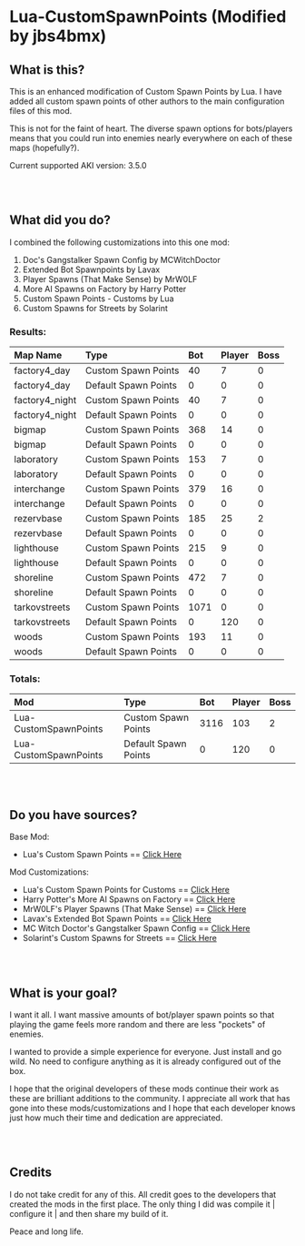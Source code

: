 # Lua-CustomSpawnPoints (Modified by jbs4bmx)

## What is this?
This is an enhanced modification of Custom Spawn Points by Lua. I have added all custom spawn points of other authors to the main configuration files of this mod.

This is not for the faint of heart. The diverse spawn options for bots/players means that you could run into enemies nearly everywhere on each of these maps (hopefully?).

Current supported AKI version: 3.5.0

<pre>


</pre>

## What did you do?
I combined the following customizations into this one mod:
  1. Doc's Gangstalker Spawn Config by MCWitchDoctor
  2. Extended Bot Spawnpoints by Lavax
  3. Player Spawns (That Make Sense) by MrW0LF
  4. More AI Spawns on Factory by Harry Potter
  5. Custom Spawn Points - Customs by Lua
  6. Custom Spawns for Streets by Solarint

### Results:

| Map Name | Type | Bot | Player | Boss |
| :--- | :--- | :--- | :--- | :--- |
| factory4_day | Custom Spawn Points | 40 | 7 | 0 |
| factory4_day | Default Spawn Points | 0 |  0 | 0 |
| factory4_night | Custom Spawn Points | 40 | 7 | 0 |
| factory4_night | Default Spawn Points | 0 |  0 | 0 |
| bigmap | Custom Spawn Points | 368 | 14 | 0 |
| bigmap | Default Spawn Points | 0 |  0 | 0 |
| laboratory | Custom Spawn Points | 153 | 7 | 0 |
| laboratory | Default Spawn Points  | 0 |  0 | 0 |
| interchange | Custom Spawn Points | 379 | 16 | 0 |
| interchange | Default Spawn Points | 0 |  0 | 0 |
| rezervbase | Custom Spawn Points | 185 | 25 | 2 |
| rezervbase | Default Spawn Points | 0 |  0 | 0 |
| lighthouse | Custom Spawn Points | 215 | 9 | 0 |
| lighthouse | Default Spawn Points  | 0 |  0 | 0 |
| shoreline | Custom Spawn Points | 472 | 7 | 0 |
| shoreline | Default Spawn Points  | 0 |  0 | 0 |
| tarkovstreets | Custom Spawn Points | 1071 | 0 | 0 |
| tarkovstreets | Default Spawn Points  | 0 | 120 | 0 |
| woods | Custom Spawn Points | 193 | 11 | 0 |
| woods | Default Spawn Points  | 0 |  0 | 0 |

### Totals:
| Mod | Type | Bot | Player | Boss |
| :--- | :--- | :--- | :--- | :--- |
| Lua-CustomSpawnPoints | Custom Spawn Points | 3116 | 103 | 2 |
| Lua-CustomSpawnPoints | Default Spawn Points | 0 | 120 | 0 |

<pre>


</pre>

## Do you have sources?
Base Mod:
  - Lua's Custom Spawn Points == [Click Here](https://hub.sp-tarkov.com/files/file/323-lua-s-custom-spawn-points/#overview)

Mod Customizations:
  - Lua's Custom Spawn Points for Customs == [Click Here](https://hub.sp-tarkov.com/files/file/367-lua-s-custom-spawn-points-customs/#overview)
  - Harry Potter's More AI Spawns on Factory == [Click Here](https://hub.sp-tarkov.com/files/file/525-more-ai-spawns-on-factory/#overview)
  - MrW0LF's Player Spawns (That Make Sense) == [Click Here](https://hub.sp-tarkov.com/files/file/767-playerspawns-that-make-sense/#overview)
  - Lavax's Extended Bot Spawn Points == [Click Here](https://hub.sp-tarkov.com/files/file/754-extended-bot-spawnpoints/#overview)
  - MC Witch Doctor's Gangstalker Spawn Config == [Click Here](https://hub.sp-tarkov.com/files/file/410-doc-s-gangstalker-spawn-config/#overview)
  - Solarint's Custom Spawns for Streets == [Click Here](https://hub.sp-tarkov.com/files/file/1052-custom-spawns-for-streets-bots-in-chek15-and-post-office-apartments/#overview)

<pre>


</pre>

## What is your goal?
I want it all. I want massive amounts of bot/player spawn points so that playing the game feels more random and there are less "pockets" of enemies.

I wanted to provide a simple experience for everyone. Just install and go wild. No need to configure anything as it is already configured out of the box.

I hope that the original developers of these mods continue their work as these are brilliant additions to the community. I appreciate all work that has gone into these mods/customizations and I hope that each developer knows just how much their time and dedication are appreciated.

<pre>


</pre>

## Credits
I do not take credit for any of this. All credit goes to the developers that created the mods in the first place. The only thing I did was compile it | configure it | and then share my build of it.

Peace and long life.